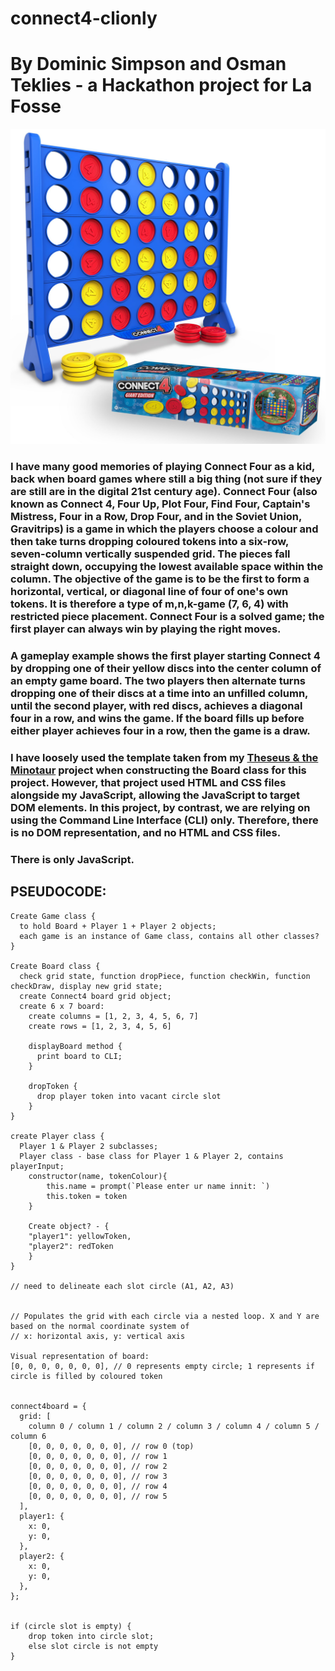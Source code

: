 # connect4-clionly

# By Dominic Simpson and Osman Teklies - a Hackathon project for La Fosse

![Connect4 screenshot for reference](assets/connect4image_forreference.jpg)


### I have many good memories of playing Connect Four as a kid, back when board games where still a big thing (not sure if they are still are in the digital 21st century age). Connect Four (also known as Connect 4, Four Up, Plot Four, Find Four, Captain's Mistress, Four in a Row, Drop Four, and in the Soviet Union, Gravitrips) is a game in which the players choose a colour and then take turns dropping coloured tokens into a six-row, seven-column vertically suspended grid. The pieces fall straight down, occupying the lowest available space within the column. The objective of the game is to be the first to form a horizontal, vertical, or diagonal line of four of one's own tokens. It is therefore a type of m,n,k-game (7, 6, 4) with restricted piece placement. Connect Four is a solved game; the first player can always win by playing the right moves.

### A gameplay example shows the first player starting Connect 4 by dropping one of their yellow discs into the center column of an empty game board. The two players then alternate turns dropping one of their discs at a time into an unfilled column, until the second player, with red discs, achieves a diagonal four in a row, and wins the game. If the board fills up before either player achieves four in a row, then the game is a draw.

### I have loosely used the template taken from my [Theseus & the Minotaur](https://dominicsimpson.github.io/facprojectsix/) project when constructing the Board class for this project. However, that project used HTML and CSS files alongside my JavaScript, allowing the JavaScript to target DOM elements. In this project, by contrast, we are relying on using the Command Line Interface (CLI) only. Therefore, there is no DOM representation, and no HTML and CSS files.
### There is only JavaScript.


## PSEUDOCODE:

```
Create Game class { 
  to hold Board + Player 1 + Player 2 objects;
  each game is an instance of Game class, contains all other classes?
}

Create Board class {
  check grid state, function dropPiece, function checkWin, function checkDraw, display new grid state;
  create Connect4 board grid object; 
  create 6 x 7 board:
    create columns = [1, 2, 3, 4, 5, 6, 7]
    create rows = [1, 2, 3, 4, 5, 6]

    displayBoard method {
      print board to CLI;
    }

    dropToken {
      drop player token into vacant circle slot
    }
}

create Player class {
  Player 1 & Player 2 subclasses;
  Player class - base class for Player 1 & Player 2, contains playerInput;
    constructor(name, tokenColour){
        this.name = prompt(`Please enter ur name innit: `)
        this.token = token
    }

    Create object? - {
    "player1": yellowToken,
    "player2": redToken
    }
}

// need to delineate each slot circle (A1, A2, A3)

   
// Populates the grid with each circle via a nested loop. X and Y are based on the normal coordinate system of
// x: horizontal axis, y: vertical axis

Visual representation of board:
[0, 0, 0, 0, 0, 0, 0], // 0 represents empty circle; 1 represents if circle is filled by coloured token


connect4board = {
  grid: [
    column 0 / column 1 / column 2 / column 3 / column 4 / column 5 / column 6
    [0, 0, 0, 0, 0, 0, 0], // row 0 (top)
    [0, 0, 0, 0, 0, 0, 0], // row 1
    [0, 0, 0, 0, 0, 0, 0], // row 2
    [0, 0, 0, 0, 0, 0, 0], // row 3
    [0, 0, 0, 0, 0, 0, 0], // row 4
    [0, 0, 0, 0, 0, 0, 0], // row 5
  ],
  player1: {
    x: 0,
    y: 0,
  },
  player2: {
    x: 0,
    y: 0,
  },
};


if (circle slot is empty) {
    drop token into circle slot;
    else slot circle is not empty
}

```




